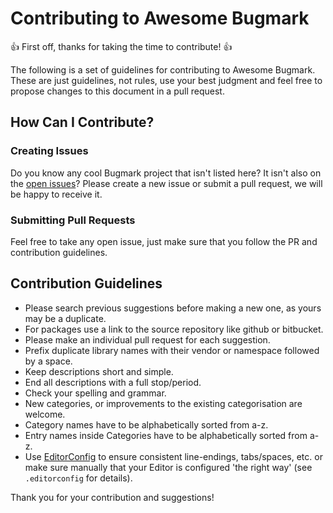 # Contributing to Awesome Bugmark

:+1: First off, thanks for taking the time to contribute! :+1:

The following is a set of guidelines for contributing to Awesome Bugmark.
These are just guidelines, not rules, use your best judgment and feel free to
propose changes to this document in a pull request.

## How Can I Contribute?

### Creating Issues

Do you know any cool Bugmark project that isn't listed here? It isn't also on
the [open issues](https://github.com/bugmark/awesome-bugmark/issues)?  Please
create a new issue or submit a pull request, we will be happy to receive it.

### Submitting Pull Requests

Feel free to take any open issue, just make sure that you follow the PR and
contribution guidelines.

## Contribution Guidelines

* Please search previous suggestions before making a new one, as yours may be a duplicate.
* For packages use a link to the source repository like github or bitbucket.
* Please make an individual pull request for each suggestion.
* Prefix duplicate library names with their vendor or namespace followed by a space.
* Keep descriptions short and simple.
* End all descriptions with a full stop/period.
* Check your spelling and grammar.
* New categories, or improvements to the existing categorisation are welcome.
* Category names have to be alphabetically sorted from a-z.
* Entry names inside Categories have to be alphabetically sorted from a-z.
* Use [EditorConfig](http://editorconfig.org) to ensure consistent line-endings, tabs/spaces, etc. or make sure manually that your Editor is configured 'the right way' (see `.editorconfig` for details).

Thank you for your contribution and suggestions!
